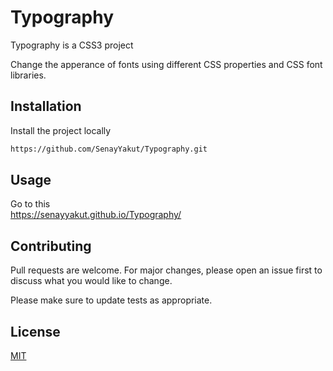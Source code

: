 # Typography

Typography is a CSS3 project

Change the apperance of fonts using different CSS properties and CSS font libraries.

## Installation

Install the project locally
```bash
https://github.com/SenayYakut/Typography.git

```

## Usage
Go to this  
https://senayyakut.github.io/Typography/


## Contributing
Pull requests are welcome. For major changes, please open an issue first to discuss what you would like to change.

Please make sure to update tests as appropriate.

## License
[MIT](https://choosealicense.com/licenses/mit/)

